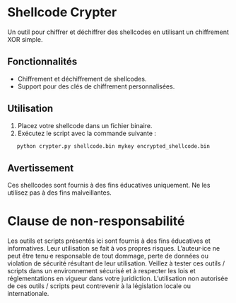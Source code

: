 # Shellcode Crypter

Un outil pour chiffrer et déchiffrer des shellcodes en utilisant un chiffrement XOR simple.

## Fonctionnalités
- Chiffrement et déchiffrement de shellcodes.
- Support pour des clés de chiffrement personnalisées.

## Utilisation
1. Placez votre shellcode dans un fichier binaire.
2. Exécutez le script avec la commande suivante :
```bash
   python crypter.py shellcode.bin mykey encrypted_shellcode.bin
```

## Avertissement
Ces shellcodes sont fournis à des fins éducatives uniquement. Ne les utilisez pas à des fins malveillantes.

# Clause de non-responsabilité
Les outils et scripts présentés ici sont fournis à des fins éducatives et informatives. Leur utilisation se fait à vos propres risques. L’auteur·ice ne peut être tenu·e responsable de tout dommage, perte de données ou violation de sécurité résultant de leur utilisation. Veillez à tester ces outils / scripts dans un environnement sécurisé et à respecter les lois et réglementations en vigueur dans votre juridiction. L’utilisation non autorisée de ces outils / scripts peut contrevenir à la législation locale ou internationale.